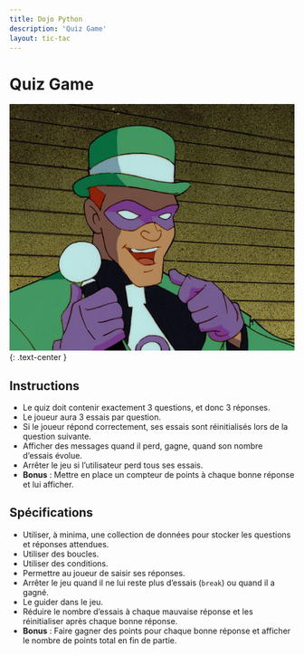 ```yaml
---
title: Dojo Python
description: 'Quiz Game'
layout: tic-tac
---
```


# Quiz Game

![Header](assets/image/riddler.PNG)
{: .text-center }

## Instructions
- Le quiz doit contenir exactement 3 questions, et donc 3 réponses.
- Le joueur aura 3 essais par question.
- Si le joueur répond correctement, ses essais sont réinitialisés lors de la question suivante.
- Afficher des messages quand il perd, gagne, quand son nombre d’essais évolue.
- Arrêter le jeu si l’utilisateur perd tous ses essais.
- **Bonus** : Mettre en place un compteur de points à chaque bonne réponse et lui afficher.

## Spécifications
- Utiliser, à minima, une collection de données pour stocker les questions et réponses attendues.
- Utiliser des boucles.
- Utiliser des conditions.
- Permettre au joueur de saisir ses réponses.
- Arrêter le jeu quand il ne lui reste plus d’essais (`break`) ou quand il a gagné.
- Le guider dans le jeu.
- Réduire le nombre d’essais à chaque mauvaise réponse et les réinitialiser après chaque bonne réponse.
- **Bonus** : Faire gagner des points pour chaque bonne réponse et afficher le nombre de points total en fin de partie.
